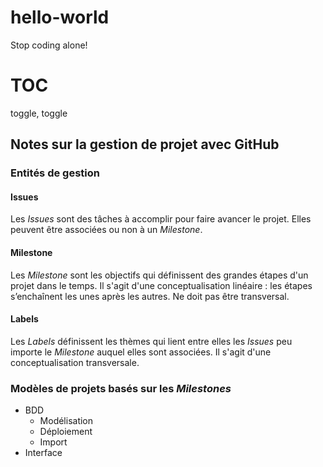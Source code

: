# hello-world
Stop coding alone!

# TOC

toggle, toggle

## Notes sur la gestion de projet avec GitHub

### Entités de gestion

#### Issues
Les *Issues* sont des tâches à accomplir pour faire avancer le projet. Elles peuvent être associées ou non à un *Milestone*.

#### Milestone
Les *Milestone* sont les objectifs qui définissent des grandes étapes d'un projet dans le temps. Il s'agit d'une conceptualisation linéaire : les étapes s’enchaînent les unes après les autres. Ne doit pas être transversal.

#### Labels
Les *Labels* définissent les thèmes qui lient entre elles les *Issues* peu importe le *Milestone* auquel elles sont associées. Il s'agit d'une conceptualisation transversale.

### Modèles de projets basés sur les *Milestones*
- BDD
  - Modélisation
  - Déploiement
  - Import
- Interface
